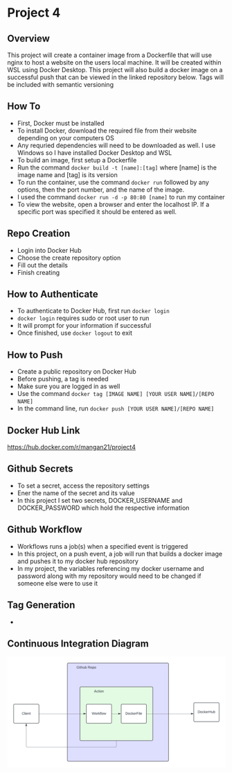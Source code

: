 # Project 4

## Overview

This project will create a container image from a Dockerfile that will use nginx to host a website on the users local machine. It will be created within WSL using Docker Desktop. This project will also build a docker image on a successful push that can be viewed in the linked repository below. Tags will be included with semantic versioning

## How To

- First, Docker must be installed
- To install Docker, download the required file from their website depending on your computers OS
- Any requried dependencies will need to be downloaded as well. I use Windows so I have installed Docker Desktop and WSL
- To build an image, first setup a Dockerfile
- Run the command `docker build -t [name]:[tag]` where [name] is the image name and [tag] is its version
- To run the container, use the command `docker run` followed by any options, then the port number, and the name of the image.
- I used the command `docker run -d -p 80:80 [name]` to run my container
- To view the website, open a browser and enter the localhost IP. If a specific port was specified it should be entered as well.

## Repo Creation

- Login into Docker Hub
- Choose the create repository option
- Fill out the details
- Finish creating

## How to Authenticate 

- To authenticate to Docker Hub, first run `docker login`
- `docker login` requires sudo or root user to run
- It will prompt for your information if successful
- Once finished, use `docker logout` to exit

## How to Push

- Create a public repository on Docker Hub
- Before pushing, a tag is needed
- Make sure you are logged in as well
- Use the command `docker tag [IMAGE NAME] [YOUR USER NAME]/[REPO NAME]`
- In the command line, run `docker push [YOUR USER NAME]/[REPO NAME]`

## Docker Hub Link

https://hub.docker.com/r/mangan21/project4

## Github Secrets

- To set a secret, access the repository settings
- Ener the name of the secret and its value
- In this project I set two secrets, DOCKER_USERNAME and DOCKER_PASSWORD which hold the respective information

## Github Workflow

- Workflows runs a job(s) when a specified event is triggered
- In this project, on a push event, a job will run that builds a docker image and pushes it to my docker hub repository
- In my project, the variables referencing my docker username and password along with my repository would need to be changed if someone else were to use it

## Tag Generation

- 

## Continuous Integration Diagram

![diagram](./images/CIDiagram.png)

